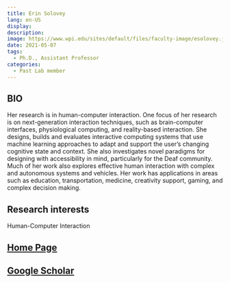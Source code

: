 ```yaml
---
title: Erin Solovey
lang: en-US
display: 
description: 
image: https://www.wpi.edu/sites/default/files/faculty-image/esolovey.jpg?1621884812004
date: 2021-05-07
tags:
  - Ph.D., Assistant Professor
categories:
  - Past Lab member
--- 
```

## BIO
Her research is in human-computer interaction. One focus of her research is on next-generation interaction techniques, such as brain-computer interfaces, physiological computing, and reality-based interaction. She designs, builds and evaluates interactive computing systems that use machine learning approaches to adapt and support the user’s changing cognitive state and context. She also investigates novel paradigms for designing with accessibility in mind, particularly for the Deaf community. Much of her work also explores effective human interaction with complex and autonomous systems and vehicles. Her work has applications in areas such as education, transportation, medicine, creativity support, gaming, and complex decision making.


## Research interests
Human-Computer Interaction

## [Home Page](https://www.wpi.edu/people/faculty/esolovey)

## [Google Scholar](https://scholar.google.com/citations?user=d3Xr2dcAAAAJ&hl=en&oi=ao)